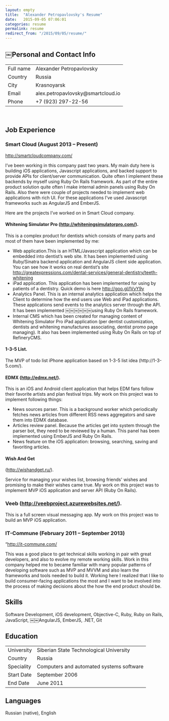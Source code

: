 ```yaml
---
layout: empty
title:  "Alexander Petropavlovsky's Resume"
date:   2015-09-05 07:06:01
categories: resume
permalink: resume
redirect_from: "/2015/09/05/resume/"
---
```


## ￼Personal and Contact Info

<table>
    <tr>
        <td>Full name</td>
        <td>Alexander Petropavlovsky</td>
    </tr>
    <tr>
        <td>Country</td>
        <td>Russia</td>
    </tr>
    <tr>
        <td>City</td>
        <td>Krasnoyarsk</td>
    </tr>
    <tr>
        <td>Email</td>
        <td>alex.petropavlovsky@smartcloud.io</td>
    </tr>
    <tr>
        <td>Phone</td>
        <td>+7 (923) 297-22-56</td>
    </tr>
</table>
<br>

## Job Experience



### Smart Cloud (August 2013 – Present)
http://smartcloudcompany.com/

I’ve been working in this company past two years. My main duty here is building iOS applications, Javascript applications, and backed support to provide APIs for client/server communication. Quite often I implement these backends by myself using Ruby On Rails framework. As part of the entire product solution quite often I make internal admin panels using Ruby On Rails. Also there were couple of projects needed to implement web applications with rich UI. For these applications I’ve used Javascript frameworks such as AngularJS and EmberJS. 

Here are the projects I’ve worked on in Smart Cloud company.

#### Whitening Simulator Pro (http://whiteningsimulatorpro.com/). 

This is a complex product for dentists which consists of many parts and most of them have been implemented by me:

- Web application.This is an HTML/Javascript application which can be embedded into dentist’s web site. It has been implemented using Ruby/Sinatra backend application and AngularJS client side application. You can see how it works on real dentist’s site http://greatexpressions.com/dental-services/general-dentistry/teeth-whitening
- iPad application. This application has been implemented for using by patients of a dentistry. Quick demo is here http://goo.gl/lVyY9y
- Analytics Panel. This is an internal analytics application which helps the Client to determine how the end users use Web and iPad applications. These applications send events to the analytics server through the API. It has been implemented ￼￼￼￼￼￼using Ruby On Rails framework.
- Internal CMS which has been created for managing content of Whitening Simulator Pro iPad application (per dentist customization, dentists and whitening manufactures associating, dentist promo page managing). It also has been implemented using Ruby On Rails on top of RefineryCMS.

#### 1-3-5 List. 

The MVP of todo list iPhone application based on 1-3-5 list idea (http://1-3- 5.com/).

#### EDMX (http://edmx.net/). 

This is an iOS and Android client application that helps EDM fans follow their favorite artists and plan festival trips. My work on this project was to implement following things:

- News sources parser. This is a background worker which periodically fetches news articles from different RSS news aggregators and save them into EDMX database.
- Articles review panel. Because the articles get into system through the parser bot, they need to be reviewed by a human. This panel has been implemented using EmberJS and Ruby On Rails.
- News feature on the iOS application: browsing, searching, saving and favoriting articles.

#### Wish And Get 

(http://wishandget.ru/). 

Service for managing your wishes list, browsing friends' wishes and promising to make their wishes came true. My work on this project was to implement MVP iOS application and server API (Ruby On Rails).

### Veeb (http://veebproject.azurewebsites.net/). 

This is a full screen visual messaging app. My work on this project was to build an MVP iOS application.

### IT-Commune (February 2011 – September 2013)

“http://it-commune.com/

This was a good place to get technical skills working in pair with great developers, and also to evolve my remote working skills. Work in this company helped me to became familiar with many popular patterns of developing software such as MVP and MVVM and also learn the frameworks and tools needed to build it. Working here I realized that I like to build consumer-facing applications the most and I want to be involved into the process of making decisions about the how the end product should be.

## Skills

Software Development, iOS development, Objective-C, Ruby, Ruby on Rails, JavaScript, ￼￼AngularJS, EmberJS, .NET, Git

## Education

<table>
    <tr>
        <td>University</td>
        <td>Siberian State Technological University</td>
    </tr>
    <tr>
        <td>Country</td>
        <td>Russia</td>
    </tr>
    <tr>
        <td>Speciality</td>
        <td>Computers and automated systems software</td>
    </tr>
    <tr>
        <td>Start Date</td>
        <td>September 2006</td>
    </tr>
    <tr>
        <td>End Date</td>
        <td>June 2011</td>
    </tr>
</table>

## Languages

Russian (native), English
